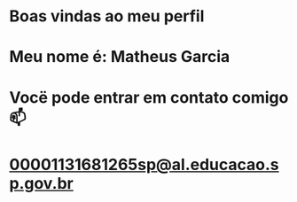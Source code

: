 # Boas vindas ao meu perfil 

# Meu nome é: Matheus Garcia 

# Vocë pode entrar em contato comigo 📫
# 00001131681265sp@al.educacao.sp.gov.br
